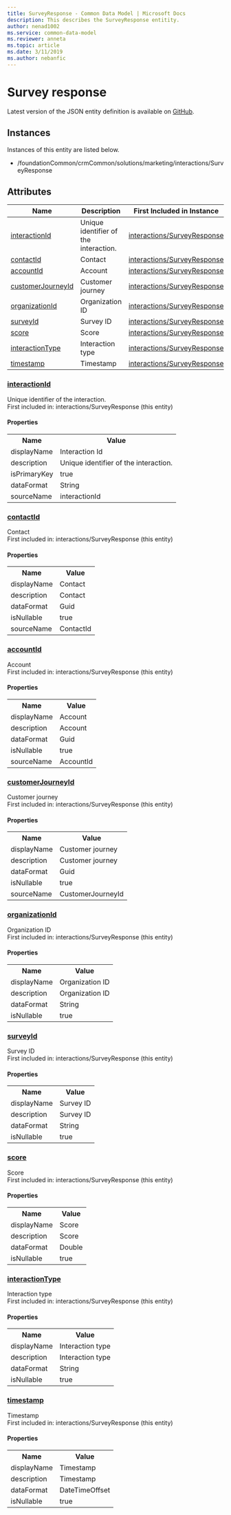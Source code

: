 ```yaml
---
title: SurveyResponse - Common Data Model | Microsoft Docs
description: This describes the SurveyResponse entitity.
author: nenad1002
ms.service: common-data-model
ms.reviewer: anneta
ms.topic: article
ms.date: 3/11/2019
ms.author: nebanfic
---
```


# Survey response

  
 Latest version of the JSON entity definition is available on <a href="https://github.com/Microsoft/CDM/tree/master/schemaDocuments/core/applicationCommon/foundationCommon/crmCommon/solutions/marketing/interactions/SurveyResponse.cdm.json" target="_blank">GitHub</a>.  

## Instances

Instances of this entity are listed below.  

- /foundationCommon/crmCommon/solutions/marketing/interactions/SurveyResponse  

## Attributes

|Name|Description|First Included in Instance|
|---|---|---|
|[interactionId](#interactionId)|Unique identifier of the interaction.|<a href="SurveyResponse.md" target="_blank">interactions/SurveyResponse</a>|
|[contactId](#contactId)|Contact|<a href="SurveyResponse.md" target="_blank">interactions/SurveyResponse</a>|
|[accountId](#accountId)|Account|<a href="SurveyResponse.md" target="_blank">interactions/SurveyResponse</a>|
|[customerJourneyId](#customerJourneyId)|Customer journey|<a href="SurveyResponse.md" target="_blank">interactions/SurveyResponse</a>|
|[organizationId](#organizationId)|Organization ID|<a href="SurveyResponse.md" target="_blank">interactions/SurveyResponse</a>|
|[surveyId](#surveyId)|Survey ID|<a href="SurveyResponse.md" target="_blank">interactions/SurveyResponse</a>|
|[score](#score)|Score|<a href="SurveyResponse.md" target="_blank">interactions/SurveyResponse</a>|
|[interactionType](#interactionType)|Interaction type|<a href="SurveyResponse.md" target="_blank">interactions/SurveyResponse</a>|
|[timestamp](#timestamp)|Timestamp|<a href="SurveyResponse.md" target="_blank">interactions/SurveyResponse</a>|

### <a href=#interactionId name="interactionId">interactionId</a>

Unique identifier of the interaction.  
First included in: interactions/SurveyResponse (this entity)  

#### Properties

<table><tr><th>Name</th><th>Value</th></tr><tr><td>displayName</td><td>Interaction Id</td></tr><tr><td>description</td><td>Unique identifier of the interaction.</td></tr><tr><td>isPrimaryKey</td><td>true</td></tr><tr><td>dataFormat</td><td>String</td></tr><tr><td>sourceName</td><td>interactionId</td></tr></table>

### <a href=#contactId name="contactId">contactId</a>

Contact  
First included in: interactions/SurveyResponse (this entity)  

#### Properties

<table><tr><th>Name</th><th>Value</th></tr><tr><td>displayName</td><td>Contact</td></tr><tr><td>description</td><td>Contact</td></tr><tr><td>dataFormat</td><td>Guid</td></tr><tr><td>isNullable</td><td>true</td></tr><tr><td>sourceName</td><td>ContactId</td></tr></table>

### <a href=#accountId name="accountId">accountId</a>

Account  
First included in: interactions/SurveyResponse (this entity)  

#### Properties

<table><tr><th>Name</th><th>Value</th></tr><tr><td>displayName</td><td>Account</td></tr><tr><td>description</td><td>Account</td></tr><tr><td>dataFormat</td><td>Guid</td></tr><tr><td>isNullable</td><td>true</td></tr><tr><td>sourceName</td><td>AccountId</td></tr></table>

### <a href=#customerJourneyId name="customerJourneyId">customerJourneyId</a>

Customer journey  
First included in: interactions/SurveyResponse (this entity)  

#### Properties

<table><tr><th>Name</th><th>Value</th></tr><tr><td>displayName</td><td>Customer journey</td></tr><tr><td>description</td><td>Customer journey</td></tr><tr><td>dataFormat</td><td>Guid</td></tr><tr><td>isNullable</td><td>true</td></tr><tr><td>sourceName</td><td>CustomerJourneyId</td></tr></table>

### <a href=#organizationId name="organizationId">organizationId</a>

Organization ID  
First included in: interactions/SurveyResponse (this entity)  

#### Properties

<table><tr><th>Name</th><th>Value</th></tr><tr><td>displayName</td><td>Organization ID</td></tr><tr><td>description</td><td>Organization ID</td></tr><tr><td>dataFormat</td><td>String</td></tr><tr><td>isNullable</td><td>true</td></tr></table>

### <a href=#surveyId name="surveyId">surveyId</a>

Survey ID  
First included in: interactions/SurveyResponse (this entity)  

#### Properties

<table><tr><th>Name</th><th>Value</th></tr><tr><td>displayName</td><td>Survey ID</td></tr><tr><td>description</td><td>Survey ID</td></tr><tr><td>dataFormat</td><td>String</td></tr><tr><td>isNullable</td><td>true</td></tr></table>

### <a href=#score name="score">score</a>

Score  
First included in: interactions/SurveyResponse (this entity)  

#### Properties

<table><tr><th>Name</th><th>Value</th></tr><tr><td>displayName</td><td>Score</td></tr><tr><td>description</td><td>Score</td></tr><tr><td>dataFormat</td><td>Double</td></tr><tr><td>isNullable</td><td>true</td></tr></table>

### <a href=#interactionType name="interactionType">interactionType</a>

Interaction type  
First included in: interactions/SurveyResponse (this entity)  

#### Properties

<table><tr><th>Name</th><th>Value</th></tr><tr><td>displayName</td><td>Interaction type</td></tr><tr><td>description</td><td>Interaction type</td></tr><tr><td>dataFormat</td><td>String</td></tr><tr><td>isNullable</td><td>true</td></tr></table>

### <a href=#timestamp name="timestamp">timestamp</a>

Timestamp  
First included in: interactions/SurveyResponse (this entity)  

#### Properties

<table><tr><th>Name</th><th>Value</th></tr><tr><td>displayName</td><td>Timestamp</td></tr><tr><td>description</td><td>Timestamp</td></tr><tr><td>dataFormat</td><td>DateTimeOffset</td></tr><tr><td>isNullable</td><td>true</td></tr></table>
